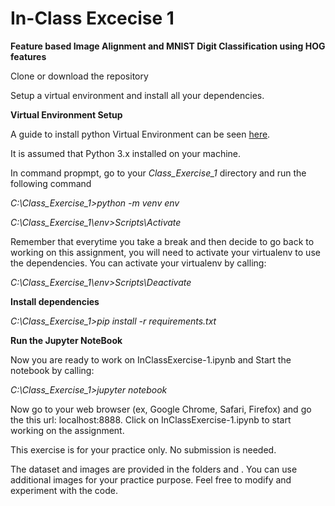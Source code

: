 #  In-Class Excecise 1

**Feature based Image Alignment and MNIST Digit Classification using HOG features**

Clone or download the repository

Setup a virtual environment and install all your dependencies.

**Virtual Environment Setup**

A guide to install python Virtual Environment can be seen [here](https://realpython.com/python-virtual-environments-a-primer/).

It is assumed that Python 3.x installed on your machine.

In command propmpt, go to your _Class_Exercise_1_ directory and run the following command

_C:\Class_Exercise_1>python -m venv env_

_C:\Class_Exercise_1\env>Scripts\Activate_

Remember that everytime you take a break and then decide to go back to working on this assignment, you will need to activate your virtualenv to use the dependencies. You can activate your virtualenv by calling:

_C:\Class_Exercise_1\env>Scripts\Deactivate_

**Install dependencies**

_C:\Class_Exercise_1>pip install -r requirements.txt_

**Run the Jupyter NoteBook**

Now you are ready to work on InClassExercise-1.ipynb and Start the notebook by calling:

_C:\Class_Exercise_1>jupyter notebook_

Now go to your web browser (ex, Google Chrome, Safari, Firefox) and go the this url: localhost:8888. Click on InClassExercise-1.ipynb to start working on the assignment.

This exercise is for your practice only. No submission is needed. 

The dataset and images are provided in the folders <Dataset> and <Images>. You can use additional images for your practice purpose. Feel free to modify and experiment with the code.
